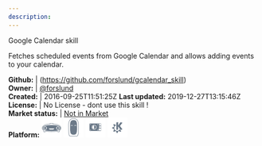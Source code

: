 ```yaml
---
description: 
---
```

Google Calendar skill

Fetches scheduled events from Google Calendar and allows adding events to your calendar.

**Github:** | (https://github.com/forslund/gcalendar_skill)  
**Owner:** | [@forslund](https://github.com/forslund)  
**Created:** | 2016-09-25T11:51:25Z  **Last updated:** 2019-12-27T13:15:46Z  
**License:** | No License - dont use this skill !  
**Market status:** | [Not in Market](https://market.mycroft.ai/skill/)  
**Platform:**   ![](.gitbook/assets/mark-1-icon.png)  ![](.gitbook/assets/mark-2-icon.png)  ![](.gitbook/assets/picroft-icon.png)  ![](.gitbook/assets/kde.png)   
